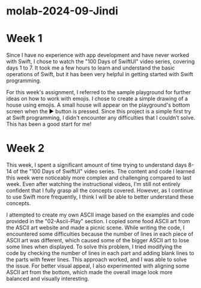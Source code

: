 # molab-2024-09-Jindi

# Week 1

Since I have no experience with app development and have never worked with Swift, I chose to watch the "100 Days of SwiftUI" video series, covering days 1 to 7. It took me a few hours to learn and understand the basic operations of Swift, but it has been very helpful in getting started with Swift programming.

For this week's assignment, I referred to the sample playground for further ideas on how to work with emojis. I chose to create a simple drawing of a house using emojis. A small house will appear on the playground's bottom screen when the ▶️ button is pressed. Since this project is a simple first try at Swift programming, I didn't encounter any difficulties that I couldn’t solve. This has been a good start for me!

# Week 2 

This week, I spent a significant amount of time trying to understand days 8-14 of the "100 Days of SwiftUI" video series. The content and code I learned this week were noticeably more complex and challenging compared to last week. Even after watching the instructional videos, I'm still not entirely confident that I fully grasp all the concepts covered. However, as I continue to use Swift more frequently, I think I will be able to better understand these concepts.

I attempted to create my own ASCII image based on the examples and code provided in the "02-Ascii-Play" section. I copied some food ASCII art from the ASCII art website and made a picnic scene. While writing the code, I encountered some difficulties because the number of lines in each piece of ASCII art was different, which caused some of the bigger ASCII art to lose some lines when displayed. To solve this problem, I tried modifying the code by checking the number of lines in each part and adding blank lines to the parts with fewer lines. This approach worked, and I was able to solve the issue. For better visual appeal, I also experimented with aligning some ASCII art from the bottom, which made the overall image look more balanced and visually interesting.
